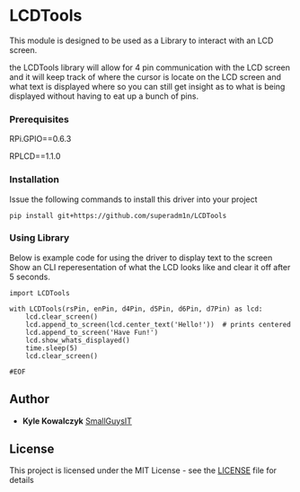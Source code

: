 # LCDTools

This module is designed to be used as a Library to interact with
an LCD screen.

the LCDTools library will allow for 4 pin communication with the LCD
screen and it will keep track of where the cursor is locate on the LCD
screen and what text is displayed where so you can still get insight
as to what is being displayed without having to eat up a bunch of pins.


### Prerequisites

RPi.GPIO==0.6.3

RPLCD==1.1.0


### Installation
Issue the following commands to install this driver into your project

```
pip install git+https://github.com/superadm1n/LCDTools
```

### Using Library
Below is example code for using the driver to display text to the screen
Show an CLI reperesentation of what the LCD looks like and clear it
off after 5 seconds.

```
import LCDTools

with LCDTools(rsPin, enPin, d4Pin, d5Pin, d6Pin, d7Pin) as lcd:
    lcd.clear_screen()
    lcd.append_to_screen(lcd.center_text('Hello!'))  # prints centered
    lcd.append_to_screen('Have Fun!')
    lcd.show_whats_displayed()
    time.sleep(5)
    lcd.clear_screen()

#EOF
```


## Author

* **Kyle Kowalczyk**  [SmallGuysIT](https://smallguysit.com)


## License

This project is licensed under the MIT License - see the [LICENSE](LICENSE) file for details

